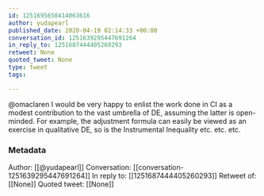 ```yaml
---
id: 1251695650414063616
author: yudapearl
published_date: 2020-04-19 02:14:33 +00:00
conversation_id: 1251639295447691264
in_reply_to: 1251687444405260293
retweet: None
quoted_tweet: None
type: tweet
tags:

---
```


@omaclaren I would be very happy to enlist the work done in CI as a modest contribution to the vast umbrella of DE, assuming the latter is open-minded. For example, the adjustment formula can easily be viewed as an exercise in qualitative DE, so is the Instrumental Inequality etc. etc. etc.

### Metadata

Author: [[@yudapearl]]
Conversation: [[conversation-1251639295447691264]]
In reply to: [[1251687444405260293]]
Retweet of: [[None]]
Quoted tweet: [[None]]
